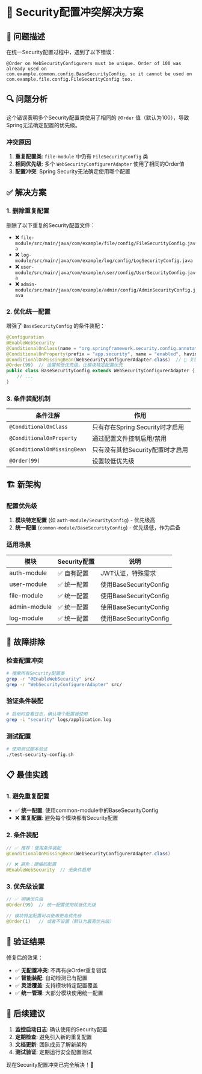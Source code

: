 # 🔧 Security配置冲突解决方案

## 🚨 问题描述

在统一Security配置过程中，遇到了以下错误：

```
@Order on WebSecurityConfigurers must be unique. Order of 100 was already used on 
com.example.common.config.BaseSecurityConfig, so it cannot be used on 
com.example.file.config.FileSecurityConfig too.
```

## 🔍 问题分析

这个错误表明多个Security配置类使用了相同的 `@Order` 值（默认为100），导致Spring无法确定配置的优先级。

### 冲突原因

1. **重复配置类**: `file-module` 中仍有 `FileSecurityConfig` 类
2. **相同优先级**: 多个 `WebSecurityConfigurerAdapter` 使用了相同的Order值
3. **配置冲突**: Spring Security无法确定使用哪个配置

## ✅ 解决方案

### 1. 删除重复配置

删除了以下重复的Security配置文件：
- ❌ `file-module/src/main/java/com/example/file/config/FileSecurityConfig.java`
- ❌ `log-module/src/main/java/com/example/log/config/LogSecurityConfig.java`
- ❌ `user-module/src/main/java/com/example/user/config/UserSecurityConfig.java`
- ❌ `admin-module/src/main/java/com/example/admin/config/AdminSecurityConfig.java`

### 2. 优化统一配置

增强了 `BaseSecurityConfig` 的条件装配：

```java
@Configuration
@EnableWebSecurity
@ConditionalOnClass(name = "org.springframework.security.config.annotation.web.configuration.WebSecurityConfigurerAdapter")
@ConditionalOnProperty(prefix = "app.security", name = "enabled", havingValue = "true", matchIfMissing = true)
@ConditionalOnMissingBean(WebSecurityConfigurerAdapter.class)  // 🔑 关键修复
@Order(99)  // 设置较低优先级，让模块特定配置优先
public class BaseSecurityConfig extends WebSecurityConfigurerAdapter {
    // ...
}
```

### 3. 条件装配机制

| 条件注解 | 作用 |
|---------|------|
| `@ConditionalOnClass` | 只有存在Spring Security时才启用 |
| `@ConditionalOnProperty` | 通过配置文件控制启用/禁用 |
| `@ConditionalOnMissingBean` | 只有没有其他Security配置时才启用 |
| `@Order(99)` | 设置较低优先级 |

## 🏗️ 新架构

### 配置优先级

1. **模块特定配置** (如 `auth-module/SecurityConfig`) - 优先级高
2. **统一配置** (`common-module/BaseSecurityConfig`) - 优先级低，作为后备

### 适用场景

| 模块 | Security配置 | 说明 |
|------|-------------|------|
| auth-module | ✅ 自有配置 | JWT认证，特殊需求 |
| user-module | ✅ 统一配置 | 使用BaseSecurityConfig |
| file-module | ✅ 统一配置 | 使用BaseSecurityConfig |
| admin-module | ✅ 统一配置 | 使用BaseSecurityConfig |
| log-module | ✅ 统一配置 | 使用BaseSecurityConfig |

## 🔧 故障排除

### 检查配置冲突

```bash
# 搜索所有Security配置类
grep -r "@EnableWebSecurity" src/
grep -r "WebSecurityConfigurerAdapter" src/
```

### 验证条件装配

```bash
# 启动时查看日志，确认哪个配置被使用
grep -i "security" logs/application.log
```

### 测试配置

```bash
# 使用测试脚本验证
./test-security-config.sh
```

## 📋 最佳实践

### 1. 避免重复配置

- ✅ **统一配置**: 使用common-module中的BaseSecurityConfig
- ❌ **重复配置**: 避免每个模块都有Security配置

### 2. 条件装配

```java
// ✅ 推荐：使用条件装配
@ConditionalOnMissingBean(WebSecurityConfigurerAdapter.class)

// ❌ 避免：硬编码配置
@EnableWebSecurity  // 无条件启用
```

### 3. 优先级设置

```java
// ✅ 明确优先级
@Order(99)  // 统一配置使用较低优先级

// 模块特定配置可以使用更高优先级
@Order(1)   // 或者不设置（默认为最高优先级）
```

## 🎯 验证结果

修复后的效果：

- ✅ **无配置冲突**: 不再有@Order重复错误
- ✅ **智能装配**: 自动检测已有配置
- ✅ **灵活覆盖**: 支持模块特定配置覆盖
- ✅ **统一管理**: 大部分模块使用统一配置

## 🚀 后续建议

1. **监控启动日志**: 确认使用的Security配置
2. **定期检查**: 避免引入新的重复配置
3. **文档更新**: 团队成员了解新架构
4. **测试验证**: 定期运行安全配置测试

现在Security配置冲突已完全解决！🎉
